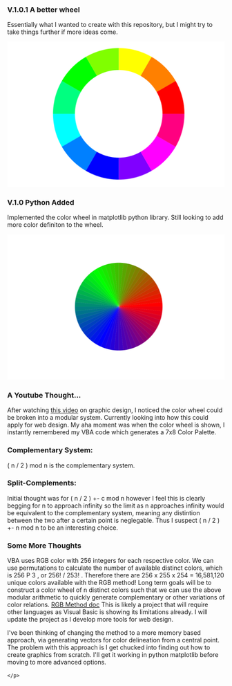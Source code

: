 
<!DOCTYPE html>
<html>
<head>

</head>
<body>
    <h3>V.1.0.1 A better wheel</h3>
    <p>
        Essentially what I wanted to create with this repository, but I might try to take things further if more ideas come.
    </p>
    <img src='./ColorWheel2.svg'>
    <h3>V.1.0 Python Added</h3>
    <p>
        Implemented the color wheel in matplotlib python library. Still looking to add more color definiton to the wheel. 
    </p>
    <img src='./ColorWheel.svg'>
<h3>A Youtube Thought...</h3>
    <p>
        After watching <a href=https://www.youtube.com/watch?v=_2LLXnUdUIc >this video</a> on graphic design,
        I noticed the color wheel could be broken into a modular system. Currently looking into how this
        could apply for web design. My aha moment was when the color wheel is shown, I instantly remembered 
        my VBA code which generates a 7x8 Color Palette. 
    </p>

<h3>Complementary System: </h3>
    <p>
         ( n / 2 ) mod n is the complementary system.
    </p> 
<h3>Split-Complements:</h3>
    <p>
        Initial thought was for ( n / 2 ) +- c mod n however I feel this is clearly begging for n to approach infinity
        so the limit as n approaches infinity would be equivalent to the complementary system, meaning any distintion 
        between the two after a certain point is neglegable. Thus I suspect ( n / 2 ) +- n mod n to be an interesting choice.
    </p> 
<h3>Some More Thoughts </h3>
    <p>
        VBA uses RGB color with 256 integers for each respective color. We can use permutations to calculate the number of available distinct colors, which is 256 P 3 , or 256! / 253! . Therefore there are 256 x 255 x 254 = 16,581,120 unique colors available with the RGB method! Long term goals will be to construct a color wheel of n distinct colors such that we can use the above modular arithmetic to quickly generate complementary or other variations of color relations. 
        <a href=https://docs.microsoft.com/en-us/office/vba/language/reference/user-interface-help/rgb-function>RGB Method doc</a>
        This is likely a project that will require other languages as Visual Basic is showing its limitations already. I will update the project as I develop more tools for web design. 
    </p>
    <p>
        I've been thinking of changing the method to a more memory based approach, via generating vectors for color delineation
        from a central point. The problem with this approach is I get chucked into finding out how to create graphics from scratch. 
        I'll get it working in python matplotlib before moving to more advanced options. 
      
    </p>
        

</body>
</html>     